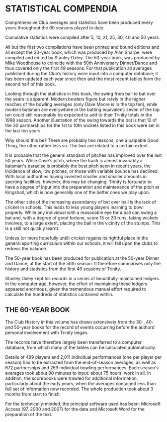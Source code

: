 # STATISTICAL COMPENDIA

Comprehensive Club averages and statistics have been produced every years throughout the 60 seasons played to date.

Cumulative statistics were compiled after 5, 10, 21, 25, 30, 40 and 50 years.

All but the first two compilations have been printed and bound editions and all except the 30-year book, which was produced by Alan Sharpe, were compiled and edited by Stanley Oxley.  The 50-year book, was produced by Mike Woodhouse to coincide with the 50th Anniversary Dinner/Dance and thus covered only the first 49 seasons. For that publication all averages published during the Club’s history were input into a computer database; it has been updated each year since then and the most recent tables form the second half of this book.

Looking through the statistics in this book, the swing from ball to bat over the years is apparent. Modern bowlers figure but rarely in the higher reaches of the bowling averages (only Dave Moore is in the top ten), while modern batsman are everywhere in the batting equivalent: seven of the top ten could still reasonably be expected to add to their Trinity totals in the 1998 season. Another illustration of the swing towards the bat is that 12 of the 30 partnerships for the 1st to 10th wickets listed in this book were set in the last ten years.

Why should this be? There are probably two reasons, one a palpable Good Thing, the other rather less so. The two are related to a certain extent.

It is probable that the general standard of pitches has improved over the last 50 years. While Cove's pitch, where the track is almost invariably a batsman's paradise is probably the best pitch seen in recent years, the incidence of slow, low pitches, or those with variable bounce has declined. With local authorities having invested smaller and smaller amounts in sporting facilities, however, this may be changing. Trinity is fortunate to have a degree of input into the preparation and maintenance of the pitch at Kingshall, which is now generally one of the better ones we play upon.

The other side of the increasing ascendancy of bat over ball is the lack of cricket in schools. This leads to less young players learning to bowl properly. While any individual with a reasonable eye for a ball can swing a bat and, with a degree of good fortune, score 15 or 20 runs, taking wickets involves, to a large extent, placing the ball in the vicinity of the stumps. This is a skill not quickly learnt.

Unless (or more hopefully until) cricket regains its rightful place in the general sporting curriculum within our schools, it will fall upon the clubs to redress the balance.

The 50-year book has been produced for publication at the 50-year Dinner and Dance, at the start of the 50th season. It therefore summarises only the history and statistics from the first 49 seasons of Trinity.

Stanley Oxley kept his records in a series of beautifully-maintained ledgers. In the computer age, however, the effort of maintaining these ledgers appeared enormous, given the tremendous manual effort required to calculate the hundreds of statistics contained within.

## THE 60-YEAR BOOK

The Club History in this volume has drawn extensively from the 30-, 40- and 50-year books for the record of events occurring before the authors’ personal involvement with Trinity began.

The records have therefore largely been transferred to a computer database, from which many of the tables can be calculated automatically.

Details of 499 players and 2,011 individual performances (one per player per season) had to be extracted from the end-of-season averages, as well as 672 partnerships and 259 individual bowling performances. Each season's averages took about 90 minutes to input: about 75 hours' work in all. In addition, the scorebooks were trawled for additional information, particularly about the early years, when the averages contained less than full set of information now recorded. The whole production took about 3 months from start to finish.

For the technically-minded, the principal software used has been: Microsoft Access (97, 2000 and 2007) for the data and Microsoft Word for the preparation of the text.